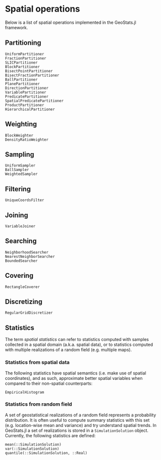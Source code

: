 # Spatial operations

Below is a list of spatial operations implemented in the GeoStats.jl framework.

## Partitioning

```@docs
UniformPartitioner
FractionPartitioner
SLICPartitioner
BlockPartitioner
BisectPointPartitioner
BisectFractionPartitioner
BallPartitioner
PlanePartitioner
DirectionPartitioner
VariablePartitioner
PredicatePartitioner
SpatialPredicatePartitioner
ProductPartitioner
HierarchicalPartitioner
```

## Weighting

```@docs
BlockWeighter
DensityRatioWeighter
```

## Sampling

```@docs
UniformSampler
BallSampler
WeightedSampler
```

## Filtering

```@docs
UniqueCoordsFilter
```

## Joining

```@docs
VariableJoiner
```

## Searching

```@docs
NeighborhoodSearcher
NearestNeighborSearcher
BoundedSearcher
```

## Covering

```@docs
RectangleCoverer
```

## Discretizing

```@docs
RegularGridDiscretizer
```

## Statistics

The term *spatial statistics* can refer to statistics computed with samples collected
in a spatial domain (a.k.a. spatial data), or to statistics computed with multiple
realizations of a random field (e.g. multiple maps).

### Statistics from spatial data

The following statistics have spatial semantics (i.e. make use of spatial coordinates),
and as such, approximate better spatial variables when compared to their non-spatial
counterparts:

```@docs
EmpiricalHistogram
```

### Statistics from random field

A set of geostatistical realizations of a random field represents a probability
distribution. It is often useful to compute summary statistics with this set
(e.g. location-wise mean and variance) and try understand spatial trends. In
GeoStats.jl a set of realizations is stored in a `SimulationSolution` object.
Currently, the following statistics are defined:

```@docs
mean(::SimulationSolution)
var(::SimulationSolution)
quantile(::SimulationSolution, ::Real)
```
